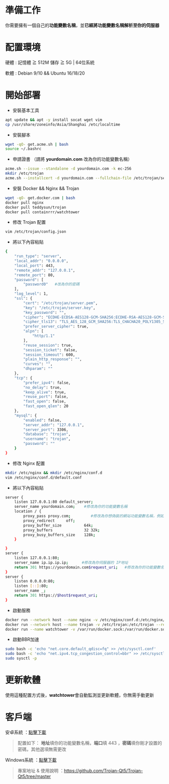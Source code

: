 # 準備工作
你需要擁有一個自己的**功能變數名稱**，並**已經將功能變數名稱解析至你的伺服器**    
# 配置環境
硬體 : 記憶體 ≧ 512M 儲存 ≧ 5G | 64位系統			

軟體 : Debian 9/10 && Ubuntu 16/18/20
# 開始部署
- 安裝基本工具
```bash
apt update && apt -y install socat wget vim     
cp /usr/share/zoneinfo/Asia/Shanghai /etc/localtime
```
- 安裝腳本
```bash
wget -qO- get.acme.sh | bash 
source ~/.bashrc
```
- 申請證書 （請將 **yourdomain.com** 改為你的功能變數名稱）
```bash
acme.sh --issue --standalone -d yourdomain.com -k ec-256
mkdir /etc/trojan
acme.sh --installcert -d yourdomain.com --fullchain-file /etc/trojan/server.pem --key-file /etc/trojan/server.key --ecc
```
- 安裝 Docker && Nginx && Trojan
```bash
wget -qO- get.docker.com | bash
docker pull nginx
docker pull teddysun/trojan
docker pull containrrr/watchtower
```
- 修改 Trojan 配置
```bash
vim /etc/trojan/config.json
```
- 將以下內容粘貼 
```bash
{
    "run_type": "server",
    "local_addr": "0.0.0.0",
    "local_port": 443,
    "remote_addr": "127.0.0.1",
    "remote_port": 80,
    "password": [
        "password0"   #改為你的密碼
    ],
    "log_level": 1,
    "ssl": {
        "cert": "/etc/trojan/server.pem",
        "key": "/etc/trojan/server.key",
        "key_password": "",
        "cipher": "ECDHE-ECDSA-AES128-GCM-SHA256:ECDHE-RSA-AES128-GCM-SHA256:ECDHE-ECDSA-AES256-GCM-SHA384:ECDHE-RSA-AES256-GCM-SHA384:ECDHE-ECDSA-CHACHA20-POLY1305:ECDHE-RSA-CHACHA20-POLY1305:DHE-RSA-AES128-GCM-SHA256:DHE-RSA-AES256-GCM-SHA384",
        "cipher_tls13": "TLS_AES_128_GCM_SHA256:TLS_CHACHA20_POLY1305_SHA256:TLS_AES_256_GCM_SHA384",
        "prefer_server_cipher": true,
        "alpn": [
            "http/1.1"
        ],
        "reuse_session": true,
        "session_ticket": false,
        "session_timeout": 600,
        "plain_http_response": "",
        "curves": "",
        "dhparam": ""
    },
    "tcp": {
        "prefer_ipv4": false,
        "no_delay": true,
        "keep_alive": true,
        "reuse_port": false,
        "fast_open": false,
        "fast_open_qlen": 20
    },
    "mysql": {
        "enabled": false,
        "server_addr": "127.0.0.1",
        "server_port": 3306,
        "database": "trojan",
        "username": "trojan",
        "password": ""
    }
}
```
- 修改 Nginx 配置
```bash
mkdir /etc/nginx && mkdir /etc/nginx/conf.d
vim /etc/nginx/conf.d/default.conf
```
- 將以下內容粘貼
```bash
server {
    listen 127.0.0.1:80 default_server;
    server_name yourdomain.com;    #修改為你的功能變數名稱
    location / {
        proxy_pass proxy.com;         #修改為你想偽裝的網站功能變數名稱，例如 https://unsplash.com/
        proxy_redirect     off;
        proxy_buffer_size          64k; 
        proxy_buffers              32 32k; 
        proxy_busy_buffers_size    128k; 
    }

}
server {
    listen 127.0.0.1:80;
    server_name ip.ip.ip.ip;      #修改為你伺服器的 IP地址
    return 301 https://yourdomain.com$request_uri;   #修改為你的功能變數名稱
}
server {
    listen 0.0.0.0:80;
    listen [::]:80;
    server_name _;
    return 301 https://$host$request_uri;
}
```
- 啟動服務
```bash
docker run --network host --name nginx -v /etc/nginx/conf.d:/etc/nginx/conf.d --restart=always -d nginx
docker run --network host --name trojan -v /etc/trojan:/etc/trojan --restart=always -d teddysun/trojan
docker run --name watchtower -v /var/run/docker.sock:/var/run/docker.sock --restart unless-stopped -d containrrr/watchtower --cleanup
```
- 啟動BBR加速
```bash
sudo bash -c 'echo "net.core.default_qdisc=fq" >> /etc/sysctl.conf'
sudo bash -c 'echo "net.ipv4.tcp_congestion_control=bbr" >> /etc/sysctl.conf'
sudo sysctl -p
```
# 更新軟體
使用這種配置方式後，**watchtower**會自動監測並更新軟體，你無需手動更新

# 客戶端
安卓系統 ：[點擊下載](https://github.com/trojan-gfw/igniter/releases)          
> 配置如下： **地址**填你的功能變數名稱，**端口**填 443 ，**密碼**填你剛才設置的密碼，其他選項無需更改        

Windows系統 ：[點擊下載](https://github.com/charlieethan/firewall-proxy/releases/download/1.4.0/Trojan-Qt5.7z)   
> 專案地址 & 使用說明 ：https://github.com/Trojan-Qt5/Trojan-Qt5/tree/master
